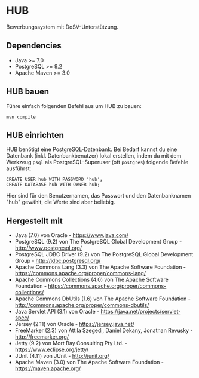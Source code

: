 HUB
===

Bewerbungssystem mit DoSV-Unterstützung.

Dependencies
------------

 * Java         >= 7.0
 * PostgreSQL   >= 9.2
 * Apache Maven >= 3.0

HUB bauen
---------

Führe einfach folgenden Befehl aus um HUB zu bauen:

    mvn compile

HUB einrichten
--------------

HUB benötigt eine PostgreSQL-Datenbank. Bei Bedarf kannst du eine Datenbank (inkl.
Datenbankbenutzer) lokal erstellen, indem du mit dem Werkzeug `psql` als
PostgreSQL-Superuser (oft `postgres`) folgende Befehle ausführst:

    CREATE USER hub WITH PASSWORD 'hub';
    CREATE DATABASE hub WITH OWNER hub;

Hier sind für den Benutzernamen, das Passwort und den Datenbanknamen "hub" gewählt, die
Werte sind aber beliebig.

Hergestellt mit
---------------

 * Java (7.0) von Oracle - https://www.java.com/
 * PostgreSQL (9.2) von The PostgreSQL Global Development Group -
   http://www.postgresql.org/
 * PostgreSQL JDBC Driver (9.2) von The PostgreSQL Global Development Group -
   http://jdbc.postgresql.org/
 * Apache Commons Lang (3.3) von The Apache Software Foundation -
   https://commons.apache.org/proper/commons-lang/
 * Apache Commons Collections (4.0) von The Apache Software Foundation -
   https://commons.apache.org/proper/commons-collections/
 * Apache Commons DbUtils (1.6) von The Apache Software Foundation -
   http://commons.apache.org/proper/commons-dbutils/
 * Java Servlet API (3.1) von Oracle - https://java.net/projects/servlet-spec/
 * Jersey (2.11) von Oracle - https://jersey.java.net/
 * FreeMarker (2.3) von Attila Szegedi, Daniel Dekany, Jonathan Revusky -
   http://freemarker.org/
 * Jetty (9.2) von Mort Bay Consulting Pty Ltd. - https://www.eclipse.org/jetty/
 * JUnit (4.11) von JUnit - http://junit.org/
 * Apache Maven (3.0) von The Apache Software Foundation - https://maven.apache.org/